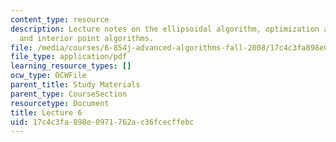 ```yaml
---
content_type: resource
description: Lecture notes on the ellipsoidal algorithm, optimization and separation,
  and interior point algorithms.
file: /media/courses/6-854j-advanced-algorithms-fall-2008/17c4c3fa898e0971762ac36fcecffebc_lect10_01.pdf
file_type: application/pdf
learning_resource_types: []
ocw_type: OCWFile
parent_title: Study Materials
parent_type: CourseSection
resourcetype: Document
title: Lecture 6
uid: 17c4c3fa-898e-0971-762a-c36fcecffebc
---
```

